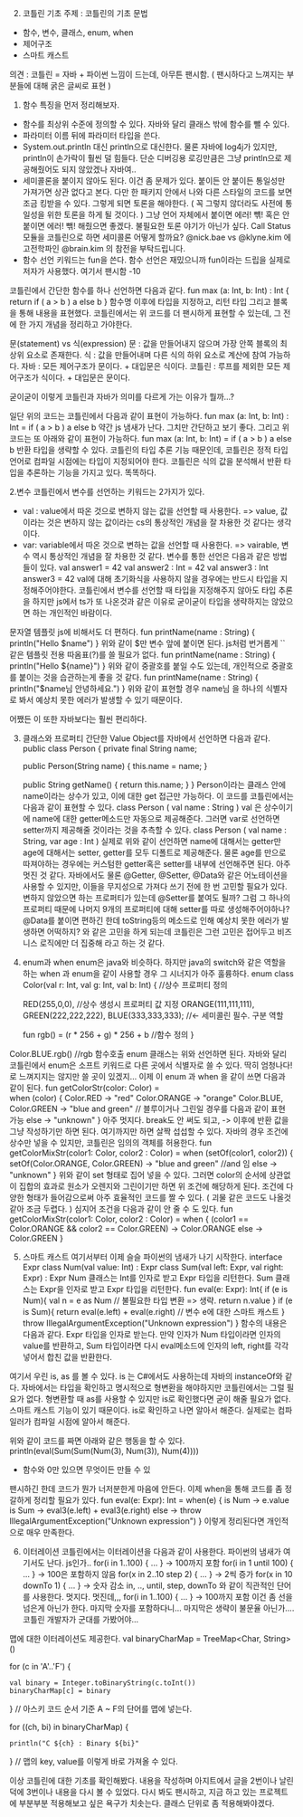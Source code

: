 2. 코틀린 기초
 주제 : 코틀린의 기초 문법
 - 함수, 변수, 클래스, enum, when
 - 제어구조
 - 스마트 캐스트

 의견 : 코틀린 = 자바 + 파이썬 느낌이 드는데, 아무튼 팬시함. ( 팬시하다고 느껴지는 부분들에 대해 굵은 글씨로 표현 )

1. 함수
특징을 먼저 정리해보자.
 - 함수를 최상위 수준에 정의할 수 있다. 자바와 달리 클래스 밖에 함수를 뺄 수 있다.
 - 파라미터 이름 뒤에 파라미터 타입을 쓴다. 
 - System.out.println 대신 println으로 대신한다. 물론 자바에 log4j가 있지만, println이 손가락이 훨씬 덜 힘들다. 단순 디버깅용 로깅만큼은 그냥 println으로 제공해줬어도 되지 않았겠나 자바여..
 - 세미콜론을 붙이지 않아도 된다. 이건 좀 문제가 있다. 붙이든 안 붙이든 통일성만 가져가면 상관 없다고 본다. 다만 한 패키지 안에서 나와 다른 스타일의 코드를 보면 조금 킹받을 수 있다. 그렇게 되면 토론을 해야한다. ( 꼭 그렇지 않더라도 사전에 통일성을 위한 토론을 하게 될 것이다. ) 그냥 언어 자체에서 붙이면 에러! 뺶! 혹은 안 붙이면 에러! 빾! 해줬으면 좋겠다. 불필요한 토론 야기가 아닌가 싶다. Call Status 모듈을 코틀린으로 하면 세미콜론 어떻게 할까요? @nick.bae vs @klyne.kim 에 고전학파인 @brain.kim 의 참전을 부탁드립니다.
 - 함수 선언 키워드는 fun을 쓴다. 함수 선언은 재밌으니까 fun이라는 드립을 실제로 저자가 사용했다. 여기서 팬시함 -10

코틀린에서 간단한 함수를 하나 선언하면 다음과 같다.
fun max (a: Int, b: Int) : Int {    
    return if ( a > b ) a else b
}
함수명 이후에 타입을 지정하고, 리턴 타입 그리고 블록을 통해 내용을 표현했다.
코틀린에서는 위 코드를 더 팬시하게 표현할 수 있는데, 그 전에 한 가지 개념을 정리하고 가야한다.

 문(statement) vs 식(expression)
 문 : 값을 만들어내지 않으며 가장 안쪽 블록의 최상위 요소로 존재한다.
 식 : 값을 만들어내며 다른 식의 하위 요소로 계산에 참여 가능하다.
 자바 : 모든 제어구조가 문이다. + 대입문은 식이다.
 코틀린 : 루프를 제외한 모든 제어구조가 식이다. + 대입문은 문이다.

굳이굳이 이렇게 코틀린과 자바가 의미를 다르게 가는 이유가 뭘까...?

일단 위의 코드는 코틀린에서 다음과 같이 표현이 가능하다.
fun max (a: Int, b: Int) : Int = if ( a > b ) a else b
 약간 js 냄새가 난다. 그치만 간단하고 보기 좋다. 그리고 위 코드는 또 아래와 같이 표현이 가능하다.
fun max (a: Int, b: Int) = if ( a > b ) a else b
 반환 타입을 생략할 수 있다. 코틀린의 타입 추론 기능 때문인데, 코틀린은 정적 타입 언어로 컴파일 시점에는 타입이 지정되어야 한다. 코틀린은 식의 값을 분석해서 반환 타입을 추론하는 기능을 가지고 있다. 똑똑하다.

2.변수
코틀린에서 변수를 선언하는 키워드는 2가지가 있다.
 - val : value에서 따온 것으로 변하지 않는 값을 선언할 때 사용한다.
 => value, 값이라는 것은 변하지 않는 값이라는 cs의 통상적인 개념을 잘 차용한 것 같다는 생각이다.
 - var: variable에서 따온 것으로 변하는 값을 선언할 때 사용한다.
 => vairable, 변수 역시 통상적인 개념을 잘 차용한 것 같다.
변수를 통한 선언은 다음과 같은 방법들이 있다.
val answer1 = 42
val answer2 : Int = 42
val answer3 : Int
answer3 = 42
val에 대해 초기화식을 사용하지 않을 경우에는 반드시 타입을 지정해주어야한다.
코틀린에서 변수를 선언할 때 타입을 지정해주지 않아도 타입 추론을 하지만 js에서 ts가 또 나온것과 같은 이유로 굳이굳이 타입을 생략하지는 않았으면 하는 개인적인 바람이다.

문자열 템플릿
js에 비해서도 더 편하다.
fun printName(name : String) {
    println("Hello $name")
}
위와 같이 $만 변수 앞에 붙이면 된다. js처럼 번거롭게 `` 같은 템플릿 전용 따옴표(?)를 쓸 필요가 없다.
fun printName(name : String) {
    println("Hello ${name}")
}
위와 같이 중괄호를 붙일 수도 있는데, 개인적으로 중괄호를 붙이는 것을 습관하는게 좋을 것 같다.
fun printName(name : String) {
    println("$name님 안녕하세요.")
}
위와 같이 표현할 경우 name님 을 하나의 식별자로 봐서 예상치 못한 에러가 발생할 수 있기 때문이다.

어쨌든 이 또한 자바보다는 훨씬 편리하다.

3. 클래스와 프로퍼티
간단한 Value Object를 자바에서 선언하면 다음과 같다.
public class Person {
    private final String name;

    public Person(String name) {
        this.name = name;
    }    

    public String getName() {
        return this.name;
    }
}
Person이라는 클래스 안에 name이라는 상수가 있고, 이에 대한 get 접근만 가능하다. 이 코드를 코틀린에서는 다음과 같이 표현할 수 있다.
class Person ( val name : String )
val 은 상수이기에 name에 대한 getter메소드만 자동으로 제공해준다. 그러면 var로 선언하면 setter까지 제공해줄 것이라는 것을 추측할 수 있다.
class Person ( val name : String, var age : Int )
실제로 위와 같이 선언하면 name에 대해서는 getter만 age에 대해서는 setter, getter를 모두 디폴트로 제공해준다. 물론 age를 만으로 따져야하는 경우에는 커스텀한 getter혹은 setter를 내부에 선언해주면 된다. 아주 멋진 것 같다. 자바에서도 물론 @Getter, @Setter, @Data와 같은 어노테이션을 사용할 수 있지만, 이들을 무지성으로 가져다 쓰기 전에 한 번 고민할 필요가 있다. 변하지 않았으면 하는 프로퍼티가 있는데 @Setter를 붙여도 될까? 그럼 그 하나의 프로퍼티 때문에 나머지 9개의 프로퍼티에 대해 setter를 따로 생성해주어야하나? @Data를 붙이면 편하긴 한데 toString등의 메소드로 인해 예상치 못한 에러가 발생하면 어떡하지? 와 같은 고민을 하게 되는데 코틀린은 그런 고민은 접어두고 비즈니스 로직에만 더 집중해 라고 하는 것 같다.

4. enum과 when
enum은 java와 비슷하다. 하지만 java의 switch와 같은 역할을 하는 when 과 enum을 같이 사용할 경우 그 시너지가 아주 훌륭하다.
enum class Color(val r: Int, val g: Int, val b: Int) { //상수 프로퍼티 정의

    RED(255,0,0),         //상수 생성시 프로퍼티 값 지정
    ORANGE(111,111,111),
    GREEN(222,222,222),
    BLUE(333,333,333); //<- 세미콜린 필수. 구분 역할

    fun rgb() = (r * 256 + g) * 256 + b //함수 정의
}

Color.BLUE.rgb() //rgb 함수호출
enum 클래스는 위와 선언하면 된다. 자바와 달리 코틀린에서 enum은 소프트 키워드로 다른 곳에서 식별자로 쓸 수 있다. 딱히 엄청나다!로 느껴지지는 않지만 쓸 곳이 있겠지...
이제 이 enum 과 when 을 같이 쓰면 다음과 같이 된다.
fun getColorStr(color: Color) =  
when (color) {
    Color.RED -> "red"
    Color.ORANGE -> "orange"
    Color.BLUE, Color.GREEN -> "blue and green" // 블루이거나 그린일 경우를 다음과 같이 표현 가능
    else -> "unknown"
}
아주 멋지다.
break도 안 써도 되고, -> 이후에 반환 값을 그냥 작성하기만 하면 된다.
여기까지만 하면 살짝 섭섭할 수 있다.
자바의 경우 조건에 상수만 넣을 수 있지만, 코틀린은 임의의 객체를 허용한다.
fun getColorMixStr(color1: Color, color2 : Color) =
    when (setOf(color1, color2)) {
        setOf(Color.ORANGE, Color.GREEN) -> "blue and green" //and 임
        else -> "unknown"
}
위와 같이 set 형태로 집어 넣을 수 있다. 그러면 color의 순서에 상관없이 집합의 효과로 원소가 오렌지와 그린이기만 하면 위 조건에 해당하게 된다. 조건에 다양한 형태가 들어감으로써 아주 효율적인 코드를 짤 수 있다. ( 괴물 같은 코드도 나올것 같아 조금 두렵다. )
심지어 조건을 다음과 같이 안 줄 수 도 있다.
fun getColorMixStr(color1: Color, color2 : Color) =
    when {
        (color1 == Color.ORANGE && color2 == Color.GREEN) -> Color.ORANGE
         else -> Color.GREEN
}

5. 스마트 캐스트
여기서부터 이제 슬슬 파이썬의 냄새가 나기 시작한다.
interface Expr 
class Num(val value: Int) : Expr 
class Sum(val left: Expr, val right: Expr) : Expr
Num 클래스는 Int를 인자로 받고 Expr 타입을 리턴한다.
Sum 클래스는 Expr을 인자로 받고 Expr 타입을 리턴한다.
fun eval(e: Expr): Int{
    if (e is Num){ 
        val n = e as Num // 불필요한 타입 변환 => 생략.
        return n.value
    }
    if (e is Sum){ 
        return eval(e.left) + eval(e.right) // 변수 e에 대한 스마트 캐스트 
    } 
    throw IllegalArgumentException("Unknown expression") 
}
함수의 내용은 다음과 같다. 
Expr 타입을 인자로 받는다. 만약 인자가 Num 타입이라면 인자의 value를 반환하고, Sum 타입이라면 다시 eval메소드에 인자의 left, right를 각각 넣어서 합친 값을 반환한다. 

여기서 우린 is, as 를 볼 수 있다. is 는 C#에서도 사용하는데 자바의 instanceOf와 같다. 자바에서는 타입을 확인하고 명시적으로 형변환을 해야하지만 코틀린에서는 그럴 필요가 없다. 형변환할 때 as를 사용할 수 있지만 is로 확인했다면 굳이 해줄 필요가 없다. 스마트 캐스트 기능이 있기 때문이다. is로 확인하고 나면 알아서 해준다. 실제로는 컴파일러가 컴파일 시점에 알아서 해준다.

위와 같이 코드를 짜면 아래와 같은 행동을 할 수 있다.
println(eval(Sum(Sum(Num(3), Num(3)), Num(4))))
+ 함수와 0만 있으면 무엇이든 만들 수 있

팬시하긴 한데 코드가 뭔가 너저분한게 마음에 안든다. 이제 when을 통해 코드를  좀 정갈하게 정리할 필요가 있다.
fun eval(e: Expr): Int = 
    when(e) {
        is Num -> e.value
        is Sum -> eval3(e.left) + eval3(e.right)
        else -> throw IllegalArgumentException("Unknown expression") 
    }
이렇게 정리된다면 개인적으로 매우 만족한다.

6. 이터레이션
코틀린에서는 이터레이션을 다음과 같이 사용한다. 파이썬의 냄새가 여기서도 난다. js인가..
for(i in 1..100) { … } → 100까지 포함
for(i in 1 until 100) { … } → 100은 포함하지 않음
for(x in 2..10 step 2) { … } → 2씩 증가
for(x in 10 downTo 1) { … } → 숫자 감소
in, .., until, step, downTo 와 같이 직관적인 단어를 사용한다. 멋지다.
멋진데,,,
for(i in 1..100) { … } → 100까지 포함
이건 좀 선을 넘은게 아닌가 한다.
마지막 숫자를 포함하다니... 마지막은 생략이 불문율 아닌가.... 코틀린 개발자가 군대를 가봤어야...

맵에 대한 이터레이션도 제공한다.
val binaryCharMap = TreeMap<Char, String>() 

for (c in 'A'..'F') {

    val binary = Integer.toBinaryString(c.toInt())
    binaryCharMap[c] = binary 

} // 아스키 코드 순서 기준 A ~ F의 단어를 맵에 넣는다.

for ((ch, bi) in binaryCharMap) {

    println("C ${ch} : Binary ${bi}" 

} // 맵의 key, value를 이렇게 바로 가져올 수 있다.

이상 코틀린에 대한 기초를 확인해봤다.
내용을 작성하며 아지트에서 글을 2번이나 날린 덕에 3번이나 내용을 다시 볼 수 있었다.
다시 봐도 팬시하고, 지금 하고 있는 프로젝트에 부분부분 적용해보고 싶은 욕구가 치솟는다.
클래스 단위로 좀 적용해봐야겠다.